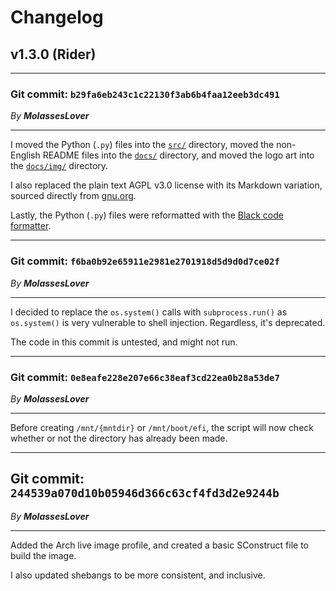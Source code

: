 # Changelog

## v1.3.0 (Rider)

-----------------------------------------------------------------------

### **Git commit**: `b29fa6eb243c1c22130f3ab6b4faa12eeb3dc491`
*By* ***MolassesLover*** 

-----------------------------------------------------------------------

I moved the Python (`.py`) files into the [`src/`](../src/) directory,
moved the non-English README files into the [`docs/`](../docs/) directory,
and moved the logo art into the [`docs/img/`](../docs/img/) directory.

I also replaced the plain text AGPL v3.0 license with its Markdown
variation, sourced directly from [gnu.org](https://www.gnu.org/).

Lastly, the Python (`.py`) files were reformatted with the
[Black code formatter](https://pypi.org/project/black/23.3.0/).

-----------------------------------------------------------------------

### **Git commit**: `f6ba0b92e65911e2981e2701918d5d9d0d7ce02f`
*By* ***MolassesLover*** 

-----------------------------------------------------------------------

I decided to replace the `os.system()` calls with `subprocess.run()` as
`os.system()` is very vulnerable to shell injection. Regardless, it's
deprecated.

The code in this commit is untested, and might not run.

-----------------------------------------------------------------------

### **Git commit**: `0e8eafe228e207e66c38eaf3cd22ea0b28a53de7`
*By* ***MolassesLover*** 

-----------------------------------------------------------------------

Before creating `/mnt/{mntdir}` or `/mnt/boot/efi`, the script will
now check whether or not the directory has already been made.

-----------------------------------------------------------------------

## **Git commit**: `244539a070d10b05946d366c63cf4fd3d2e9244b`
*By* ***MolassesLover*** 

-----------------------------------------------------------------------

Added the Arch live image profile, and created a basic SConstruct file
to build the image.

I also updated shebangs to be more consistent, and  inclusive.